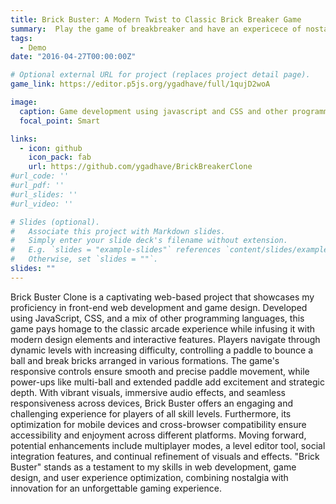 ```yaml
---
title: Brick Buster: A Modern Twist to Classic Brick Breaker Game
summary:  Play the game of breakbreaker and have an expericece of nostaligia using the `game_link`.
tags:
  - Demo
date: "2016-04-27T00:00:00Z"

# Optional external URL for project (replaces project detail page).
game_link: https://editor.p5js.org/ygadhave/full/1qujD2woA

image:
  caption: Game development using javascript and CSS and other programming languages
  focal_point: Smart

links:
  - icon: github
    icon_pack: fab
    url: https://github.com/ygadhave/BrickBreakerClone
#url_code: ''
#url_pdf: ''
#url_slides: ''
#url_video: ''

# Slides (optional).
#   Associate this project with Markdown slides.
#   Simply enter your slide deck's filename without extension.
#   E.g. `slides = "example-slides"` references `content/slides/example-slides.md`.
#   Otherwise, set `slides = ""`.
slides: ""
---
```


Brick Buster Clone is a captivating web-based project that showcases my proficiency in front-end web development and game design. Developed using JavaScript, CSS, and a mix of other programming languages, this game pays homage to the classic arcade experience while infusing it with modern design elements and interactive features. Players navigate through dynamic levels with increasing difficulty, controlling a paddle to bounce a ball and break bricks arranged in various formations. The game's responsive controls ensure smooth and precise paddle movement, while power-ups like multi-ball and extended paddle add excitement and strategic depth. With vibrant visuals, immersive audio effects, and seamless responsiveness across devices, Brick Buster offers an engaging and challenging experience for players of all skill levels. Furthermore, its optimization for mobile devices and cross-browser compatibility ensure accessibility and enjoyment across different platforms. Moving forward, potential enhancements include multiplayer modes, a level editor tool, social integration features, and continual refinement of visuals and effects. "Brick Buster" stands as a testament to my skills in web development, game design, and user experience optimization, combining nostalgia with innovation for an unforgettable gaming experience.
